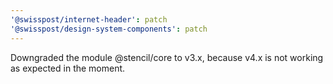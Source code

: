 ```yaml
---
'@swisspost/internet-header': patch
'@swisspost/design-system-components': patch
---
```


Downgraded the module @stencil/core to v3.x, because v4.x is not working as expected in the moment.
